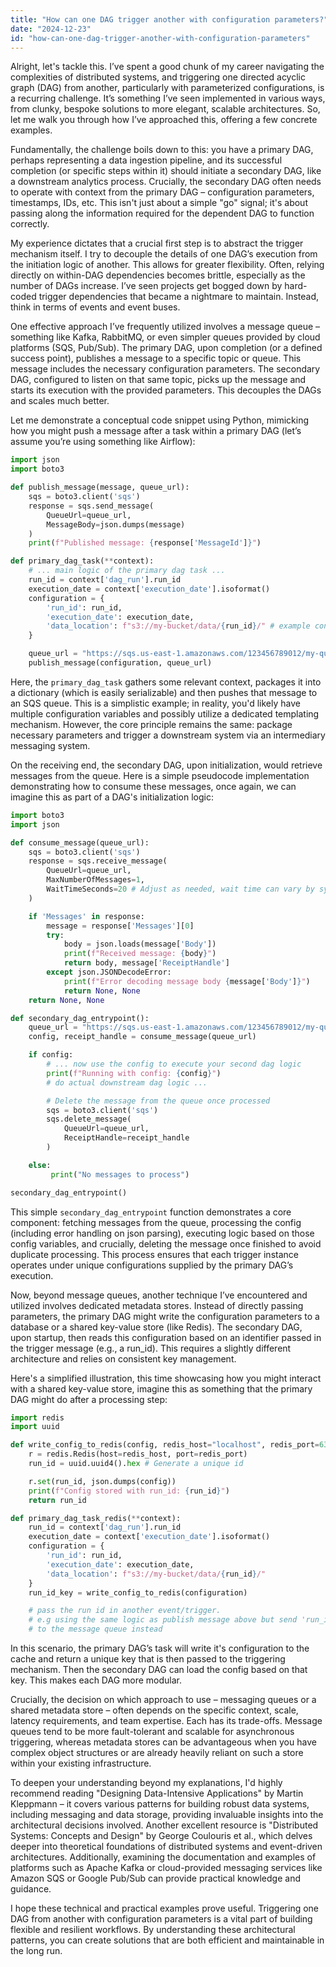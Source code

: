 ```yaml
---
title: "How can one DAG trigger another with configuration parameters?"
date: "2024-12-23"
id: "how-can-one-dag-trigger-another-with-configuration-parameters"
---
```


Alright, let's tackle this. I’ve spent a good chunk of my career navigating the complexities of distributed systems, and triggering one directed acyclic graph (DAG) from another, particularly with parameterized configurations, is a recurring challenge. It’s something I’ve seen implemented in various ways, from clunky, bespoke solutions to more elegant, scalable architectures. So, let me walk you through how I’ve approached this, offering a few concrete examples.

Fundamentally, the challenge boils down to this: you have a primary DAG, perhaps representing a data ingestion pipeline, and its successful completion (or specific steps within it) should initiate a secondary DAG, like a downstream analytics process. Crucially, the secondary DAG often needs to operate with context from the primary DAG – configuration parameters, timestamps, IDs, etc. This isn't just about a simple "go" signal; it's about passing along the information required for the dependent DAG to function correctly.

My experience dictates that a crucial first step is to abstract the trigger mechanism itself. I try to decouple the details of one DAG’s execution from the initiation logic of another. This allows for greater flexibility. Often, relying directly on within-DAG dependencies becomes brittle, especially as the number of DAGs increase. I’ve seen projects get bogged down by hard-coded trigger dependencies that became a nightmare to maintain. Instead, think in terms of events and event buses.

One effective approach I’ve frequently utilized involves a message queue – something like Kafka, RabbitMQ, or even simpler queues provided by cloud platforms (SQS, Pub/Sub). The primary DAG, upon completion (or a defined success point), publishes a message to a specific topic or queue. This message includes the necessary configuration parameters. The secondary DAG, configured to listen on that same topic, picks up the message and starts its execution with the provided parameters. This decouples the DAGs and scales much better.

Let me demonstrate a conceptual code snippet using Python, mimicking how you might push a message after a task within a primary DAG (let’s assume you’re using something like Airflow):

```python
import json
import boto3

def publish_message(message, queue_url):
    sqs = boto3.client('sqs')
    response = sqs.send_message(
        QueueUrl=queue_url,
        MessageBody=json.dumps(message)
    )
    print(f"Published message: {response['MessageId']}")

def primary_dag_task(**context):
    # ... main logic of the primary dag task ...
    run_id = context['dag_run'].run_id
    execution_date = context['execution_date'].isoformat()
    configuration = {
        'run_id': run_id,
        'execution_date': execution_date,
        'data_location': f"s3://my-bucket/data/{run_id}/" # example configuration
    }

    queue_url = "https://sqs.us-east-1.amazonaws.com/123456789012/my-queue" # example queue
    publish_message(configuration, queue_url)
```

Here, the `primary_dag_task` gathers some relevant context, packages it into a dictionary (which is easily serializable) and then pushes that message to an SQS queue. This is a simplistic example; in reality, you'd likely have multiple configuration variables and possibly utilize a dedicated templating mechanism. However, the core principle remains the same: package necessary parameters and trigger a downstream system via an intermediary messaging system.

On the receiving end, the secondary DAG, upon initialization, would retrieve messages from the queue. Here is a simple pseudocode implementation demonstrating how to consume these messages, once again, we can imagine this as part of a DAG's initialization logic:

```python
import boto3
import json

def consume_message(queue_url):
    sqs = boto3.client('sqs')
    response = sqs.receive_message(
        QueueUrl=queue_url,
        MaxNumberOfMessages=1,
        WaitTimeSeconds=20 # Adjust as needed, wait time can vary by system
    )

    if 'Messages' in response:
        message = response['Messages'][0]
        try:
            body = json.loads(message['Body'])
            print(f"Received message: {body}")
            return body, message['ReceiptHandle']
        except json.JSONDecodeError:
            print(f"Error decoding message body {message['Body']}")
            return None, None
    return None, None

def secondary_dag_entrypoint():
    queue_url = "https://sqs.us-east-1.amazonaws.com/123456789012/my-queue" # example queue
    config, receipt_handle = consume_message(queue_url)

    if config:
        # ... now use the config to execute your second dag logic
        print(f"Running with config: {config}")
        # do actual downstream dag logic ...

        # Delete the message from the queue once processed
        sqs = boto3.client('sqs')
        sqs.delete_message(
            QueueUrl=queue_url,
            ReceiptHandle=receipt_handle
        )

    else:
         print("No messages to process")

secondary_dag_entrypoint()
```

This simple `secondary_dag_entrypoint` function demonstrates a core component: fetching messages from the queue, processing the config (including error handling on json parsing), executing logic based on those config variables, and crucially, deleting the message once finished to avoid duplicate processing. This process ensures that each trigger instance operates under unique configurations supplied by the primary DAG’s execution.

Now, beyond message queues, another technique I’ve encountered and utilized involves dedicated metadata stores. Instead of directly passing parameters, the primary DAG might write the configuration parameters to a database or a shared key-value store (like Redis). The secondary DAG, upon startup, then reads this configuration based on an identifier passed in the trigger message (e.g., a run_id). This requires a slightly different architecture and relies on consistent key management.

Here's a simplified illustration, this time showcasing how you might interact with a shared key-value store, imagine this as something that the primary DAG might do after a processing step:

```python
import redis
import uuid

def write_config_to_redis(config, redis_host="localhost", redis_port=6379):
    r = redis.Redis(host=redis_host, port=redis_port)
    run_id = uuid.uuid4().hex # Generate a unique id

    r.set(run_id, json.dumps(config))
    print(f"Config stored with run_id: {run_id}")
    return run_id

def primary_dag_task_redis(**context):
    run_id = context['dag_run'].run_id
    execution_date = context['execution_date'].isoformat()
    configuration = {
        'run_id': run_id,
        'execution_date': execution_date,
        'data_location': f"s3://my-bucket/data/{run_id}/"
    }
    run_id_key = write_config_to_redis(configuration)

    # pass the run id in another event/trigger.
    # e.g using the same logic as publish message above but send 'run_id_key'
    # to the message queue instead
```

In this scenario, the primary DAG’s task will write it's configuration to the cache and return a unique key that is then passed to the triggering mechanism. Then the secondary DAG can load the config based on that key. This makes each DAG more modular.

Crucially, the decision on which approach to use – messaging queues or a shared metadata store – often depends on the specific context, scale, latency requirements, and team expertise. Each has its trade-offs. Message queues tend to be more fault-tolerant and scalable for asynchronous triggering, whereas metadata stores can be advantageous when you have complex object structures or are already heavily reliant on such a store within your existing infrastructure.

To deepen your understanding beyond my explanations, I'd highly recommend reading "Designing Data-Intensive Applications" by Martin Kleppmann – it covers various patterns for building robust data systems, including messaging and data storage, providing invaluable insights into the architectural decisions involved. Another excellent resource is "Distributed Systems: Concepts and Design" by George Coulouris et al., which delves deeper into theoretical foundations of distributed systems and event-driven architectures. Additionally, examining the documentation and examples of platforms such as Apache Kafka or cloud-provided messaging services like Amazon SQS or Google Pub/Sub can provide practical knowledge and guidance.

I hope these technical and practical examples prove useful. Triggering one DAG from another with configuration parameters is a vital part of building flexible and resilient workflows. By understanding these architectural patterns, you can create solutions that are both efficient and maintainable in the long run.

